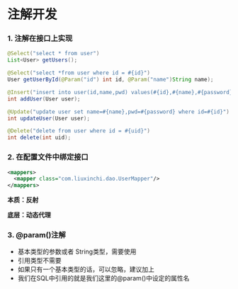 # 注解开发

### 1. 注解在接口上实现

```java
@Select("select * from user")
List<User> getUsers();

@Select("select *from user where id = #{id}")
User getUserById(@Param("id") int id, @Param("name")String name);

@Insert("insert into user(id,name,pwd) values(#{id},#{name},#{password})")
int addUser(User user);

@Update("update user set name=#{name},pwd=#{password} where id=#{id}")
int updateUser(User user);

@Delete("delete from user where id = #{uid}")
int delete(int uid);
```

### 2. 在配置文件中绑定接口

```xml
<mappers>
  <mapper class="com.liuxinchi.dao.UserMapper"/>
</mappers>
```

**本质：反射**

**底层：动态代理**

### 3. @param()注解

- 基本类型的参数或者 String类型，需要使用
- 引用类型不需要
- 如果只有一个基本类型的话，可以忽略，建议加上
- 我们在SQL中引用的就是我们这里的@param()中设定的属性名